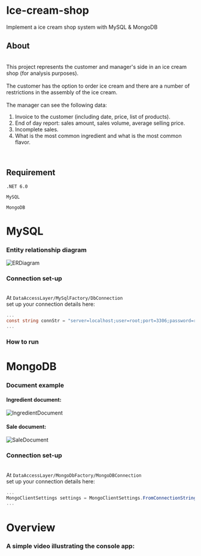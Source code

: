 # Ice-cream-shop
Implement a ice cream shop system with MySQL &amp; MongoDB

## About
<br>This project represents the customer and manager's side in an ice cream shop (for analysis purposes).</br>
<br>The customer has the option to order ice cream and there are a number of restrictions in the assembly of the ice cream.</br>
<br>The manager can see the following data: 
1. Invoice to the customer (including date, price, list of products).
2. End of day report: sales amount, sales volume, average selling price.
3. Incomplete sales.
4. What is the most common ingredient and what is the most common flavor.
</br>

## Requirement
`.NET 6.0`

`MySQL`

`MongoDB`

# MySQL

### Entity relationship diagram
![ERDiagram](https://user-images.githubusercontent.com/92351152/190480122-cc04283c-5ecd-4c6d-bf11-3a0ef8efd2db.png)


### Connection set-up
<br>At `DataAccessLayer/MySqlFactory/DbConnection`</br>
set up your connection details here:
```c#
...
const string connStr = "server=localhost;user=root;port=3306;password=root";
...
```
### How to run

# MongoDB

### Document example
#### Ingredient document:
![IngredientDocument](https://user-images.githubusercontent.com/92351152/190988063-8ca31405-416b-4bd5-a463-ab10201a7293.png)
#### Sale document:
![SaleDocument](https://user-images.githubusercontent.com/92351152/190988370-961e717b-a5a7-45d4-97ba-cd409595a968.png)


### Connection set-up
<br>At `DataAccessLayer/MongoDbFactory/MongoDBConnection`</br>
set up your connection details here:
```c#
...
MongoClientSettings settings = MongoClientSettings.FromConnectionString("mongodb://localhost:27017");
...
```
# Overview
### A simple video illustrating the console app:

